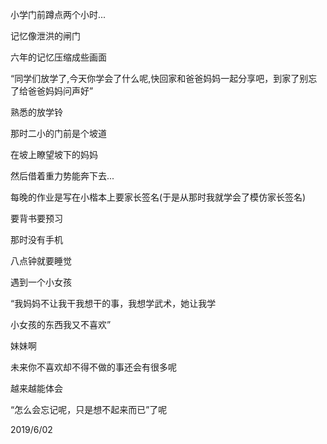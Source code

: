 小学门前蹲点两个小时...

记忆像泄洪的闸门

六年的记忆压缩成些画面

“同学们放学了,今天你学会了什么呢,快回家和爸爸妈妈一起分享吧，到家了别忘了给爸爸妈妈问声好”

熟悉的放学铃

那时二小的门前是个坡道

在坡上瞭望坡下的妈妈

然后借着重力势能奔下去...

每晚的作业是写在小楷本上要家长签名(于是从那时我就学会了模仿家长签名)

要背书要预习

那时没有手机

八点钟就要睡觉

遇到一个小女孩

“我妈妈不让我干我想干的事，我想学武术，她让我学

小女孩的东西我又不喜欢”

妹妹啊

未来你不喜欢却不得不做的事还会有很多呢

越来越能体会

“怎么会忘记呢，只是想不起来而已”了呢

2019/6/02


